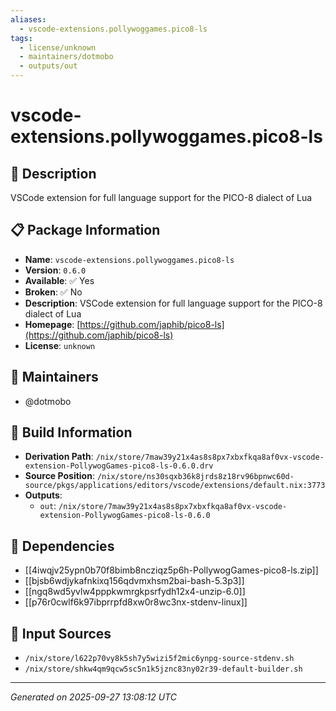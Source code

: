 ```yaml
---
aliases:
  - vscode-extensions.pollywoggames.pico8-ls
tags:
  - license/unknown
  - maintainers/dotmobo
  - outputs/out
---
```


# vscode-extensions.pollywoggames.pico8-ls

## 📝 Description

VSCode extension for full language support for the PICO-8 dialect of Lua

## 📋 Package Information

- **Name**: `vscode-extensions.pollywoggames.pico8-ls`
- **Version**: `0.6.0`
- **Available**: ✅ Yes
- **Broken**: ✅ No
- **Description**: VSCode extension for full language support for the PICO-8 dialect of Lua
- **Homepage**: [https://github.com/japhib/pico8-ls](https://github.com/japhib/pico8-ls)
- **License**: `unknown`
## 👥 Maintainers

- @dotmobo


## 🔧 Build Information

- **Derivation Path**: `/nix/store/7maw39y21x4as8s8px7xbxfkqa8af0vx-vscode-extension-PollywogGames-pico8-ls-0.6.0.drv`
- **Source Position**: `/nix/store/ns30sqxb36k8jrds8z18rv96bpnwc60d-source/pkgs/applications/editors/vscode/extensions/default.nix:3773`
- **Outputs**:
  - `out`:  `/nix/store/7maw39y21x4as8s8px7xbxfkqa8af0vx-vscode-extension-PollywogGames-pico8-ls-0.6.0`

## 🔗 Dependencies

- [[4iwqjv25ypn0b70f8bimb8ncziqz5p6h-PollywogGames-pico8-ls.zip]]
- [[bjsb6wdjykafnkixq156qdvmxhsm2bai-bash-5.3p3]]
- [[ngq8wd5yvlw4pppkwmrgkpsrfydh12x4-unzip-6.0]]
- [[p76r0cwlf6k97ibprrpfd8xw0r8wc3nx-stdenv-linux]]

## 📁 Input Sources

- `/nix/store/l622p70vy8k5sh7y5wizi5f2mic6ynpg-source-stdenv.sh`
- `/nix/store/shkw4qm9qcw5sc5n1k5jznc83ny02r39-default-builder.sh`

---
*Generated on 2025-09-27 13:08:12 UTC*
